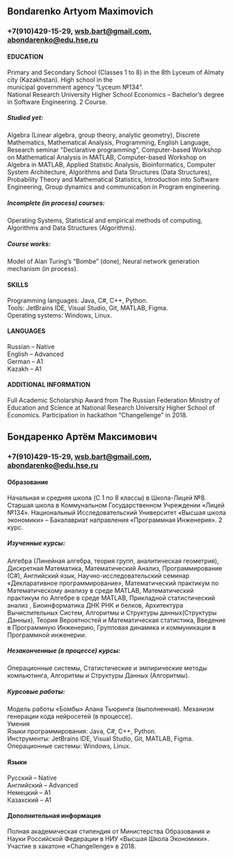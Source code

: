 ## Bondarenko Artyom Maximovich  
### +7(910)429-15-29, wsb.bart@gmail.com, abondarenko@edu.hse.ru  

#### EDUCATION  
Primary and Secondary School (Classes 1 to 8) in the 8th Lyceum of Almaty city (Kazakhstan). High school in the  
municipal government agency  “Lyceum №134”.  
National Research University Higher School Economics – Bachelor’s degree in Software Engineering. 2 Course.  
##### Studied yet:  
Algebra (Linear algebra, group theory, analytic geometry), Discrete Mathematics, Mathematical Analysis, Programming, English Language, Research seminar "Declarative programming", Сomputer-based Workshop on Mathematical Analysis in MATLAB, Сomputer-based Workshop on Algebra in MATLAB, Applied Statistic Analysis, Bioinformatics, Computer System Architecture, Algorithms and Data Structures (Data Structures), Probability Theory and Mathematical Statistics, Introduction into Software Engineering, Group dynamics and communication in Program engineering.  
##### Incomplete (in process) courses:  
Operating Systems, Statistical and empirical methods of computing, Algorithms and Data Structures (Algorithms).   
##### Course works:  
Model of Alan Turing’s “Bombe” (done), Neural network generation mechanism (in process).  
#### SKILLS  
Programming languages: Java, C#, C++, Python.  
Tools: JetBrains IDE, Visual Studio, Git, MATLAB, Figma.  
Operating systems: Windows, Linux.  
#### LANGUAGES  
Russian – Native  
English – Advanced  
German – A1  
Kazakh – A1  
#### ADDITIONAL INFORMATION  
Full Academic Scholarship Award from The Russian Federation Ministry of Education and Science at National Research University Higher School of Economics. Participation in hackathon “Changellenge” in 2018.  






## Бондаренко Артём Максимович  
### +7(910)429-15-29, wsb.bart@gmail.com, abondarenko@edu.hse.ru  

#### Образование  
Начальная и средняя школа (C 1 по 8 классы) в Школа-Лицей №8. Старшая школа в Коммунальном Государственном Учреждении «Лицей №134».
Национальный Исследовательский Университет «Высшая школа экономики» – Бакалавриат направления «Программная Инженерия». 2 курс.
##### Изученные курсы:  
Алгебра (Линейная алгебра, теория групп, аналитическая геометрия), Дискретная Математика, Математический Анализ, Программирование (С#), Английский язык, Научно-исследовательский семинар «Декларативное программирование», Математический практикум по Математическому анализу в среде MATLAB,  Математический практикум по Алгебре в среде MATLAB, Прикладной статистический анализ , Биоинформатика ДНК РНК и белков, Архитектура Вычислительных Систем, Алгоритмы и Структуры данных(Структуры Данных), Теория Вероятностей и Математическая статистика, Введение в Программную Инженерию, Групповая динамика и коммуникации в Программной инженерии.
##### Незаконченные (в процессе) курсы:  
Операционные системы, Статистические и эмпирические методы компьютинга, Алгоритмы и Структуры Данных (Алгоритмы).  
##### Курсовые работы:  
Модель работы «Бомбы» Алана Тьюринга (выполненная). Механизм генерации кода нейросетей (в процессе).  
Умения  
Языки  программирования: Java, C#, C++, Python.  
Инструменты: JetBrains IDE, Visual Studio, Git, MATLAB, Figma.  
Операционные системы: Windows, Linux.  
#### Языки  
Русский – Native  
Английский – Advanced  
Немецкий  – A1  
Казахский  – A1  
#### Дополнительная информация   
Полная академическая стипендия от Министерства Образования и Науки Российской Федерации в НИУ «Высшая Школа Экономики». Участие в хакатоне «Changellenge» в 2018.  
